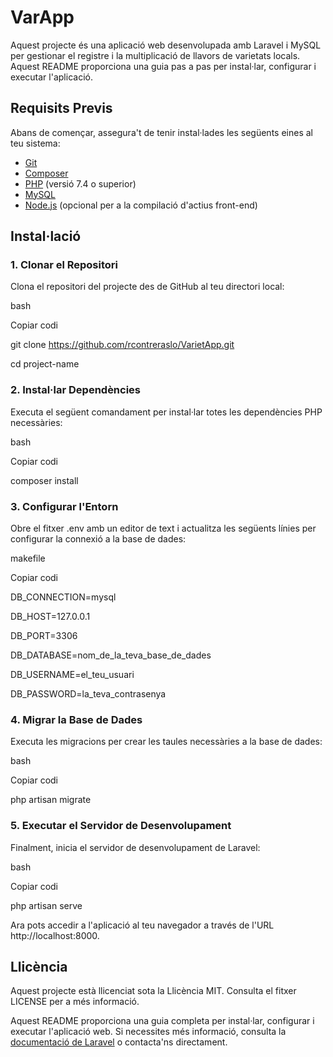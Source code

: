 ﻿# **VarApp**
Aquest projecte és una aplicació web desenvolupada amb Laravel i MySQL per gestionar el registre i la multiplicació de llavors de varietats locals. Aquest README proporciona una guia pas a pas per instal·lar, configurar i executar l'aplicació.
## **Requisits Previs**
Abans de començar, assegura't de tenir instal·lades les següents eines al teu sistema:

- [Git](https://git-scm.com/)
- [Composer](https://getcomposer.org/)
- [PHP](https://www.php.net/) (versió 7.4 o superior)
- [MySQL](https://www.mysql.com/)
- [Node.js](https://nodejs.org/) (opcional per a la compilació d'actius front-end)
## **Instal·lació**
### **1. Clonar el Repositori**
Clona el repositori del projecte des de GitHub al teu directori local:

bash

Copiar codi

git clone https://github.com/rcontreraslo/VarietApp.git

cd project-name
### **2. Instal·lar Dependències**
Executa el següent comandament per instal·lar totes les dependències PHP necessàries:

bash

Copiar codi

composer install
### **3. Configurar l'Entorn**
Obre el fitxer .env amb un editor de text i actualitza les següents línies per configurar la connexió a la base de dades:

makefile

Copiar codi

DB\_CONNECTION=mysql

DB\_HOST=127.0.0.1

DB\_PORT=3306

DB\_DATABASE=nom\_de\_la\_teva\_base\_de\_dades

DB\_USERNAME=el\_teu\_usuari

DB\_PASSWORD=la\_teva\_contrasenya
### **4. Migrar la Base de Dades**
Executa les migracions per crear les taules necessàries a la base de dades:

bash

Copiar codi

php artisan migrate
### **5. Executar el Servidor de Desenvolupament**
Finalment, inicia el servidor de desenvolupament de Laravel:

bash

Copiar codi

php artisan serve

Ara pots accedir a l'aplicació al teu navegador a través de l'URL http://localhost:8000.
## **Llicència**
Aquest projecte està llicenciat sota la Llicència MIT. Consulta el fitxer LICENSE per a més informació.

Aquest README proporciona una guia completa per instal·lar, configurar i executar l'aplicació web. Si necessites més informació, consulta la [documentació de Laravel](https://laravel.com/docs) o contacta'ns directament.
